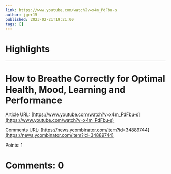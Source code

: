 ```yaml
---
link: https://www.youtube.com/watch?v=x4m_PdFbu-s
author: jger15
published: 2023-02-21T19:21:00
tags: []
---
```

# Highlights


---
# How to Breathe Correctly for Optimal Health, Mood, Learning and Performance
Article URL: [https://www.youtube.com/watch?v=x4m_PdFbu-s](https://www.youtube.com/watch?v=x4m_PdFbu-s)

Comments URL: [https://news.ycombinator.com/item?id=34889744](https://news.ycombinator.com/item?id=34889744)

Points: 1

# Comments: 0